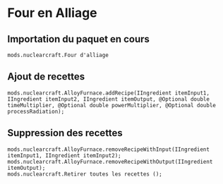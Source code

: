 # Four en Alliage

## Importation du paquet en cours
`mods.nuclearcraft.Four d'alliage`

## Ajout de recettes
```zenscript
mods.nuclearcraft.AlloyFurnace.addRecipe(IIngredient itemInput1, IIngredient itemInput2, IIngredient itemOutput, @Optional double timeMultiplier, @Optional double powerMultiplier, @Optional double processRadiation);
```

## Suppression des recettes
```zenscript
mods.nuclearcraft.AlloyFurnace.removeRecipeWithInput(IIngredient itemInput1, IIngredient itemInput2);
mods.nuclearcraft.AlloyFurnace.removeRecipeWithOutput(IIngredient itemOutput);
mods.nuclearcraft.Retirer toutes les recettes ();
```